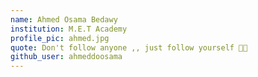 ```yaml
---
name: Ahmed Osama Bedawy
institution: M.E.T Academy
profile_pic: ahmed.jpg
quote: Don't follow anyone ,, just follow yourself 👏👏
github_user: ahmeddoosama
---
```

